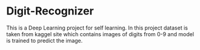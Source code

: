 # Digit-Recognizer
This is a Deep Learning project for self learning. In this project dataset is taken from kaggel site which contains images of digits from 0-9 and model is trained to predict the image.
